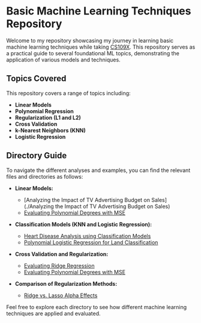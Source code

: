 # Basic Machine Learning Techniques Repository

Welcome to my repository showcasing my journey in learning basic machine learning techniques while taking [CS109X](https://courses.edx.org/courses/course-v1:HarvardX+CS109x+1T2022/6cb10b8ef27e486e89f823d877e13240/). This repository serves as a practical guide to several foundational ML topics, demonstrating the application of various models and techniques.

## Topics Covered

This repository covers a range of topics including:

- **Linear Models**
- **Polynomial Regression**
- **Regularization (L1 and L2)**
- **Cross Validation**
- **k-Nearest Neighbors (KNN)**
- **Logistic Regression**

## Directory Guide

To navigate the different analyses and examples, you can find the relevant files and directories as follows:

- **Linear Models:**
  - [Analyzing the Impact of TV Advertising Budget on Sales](./Analyzing the Impact of TV Advertising Budget on Sales) 
  - [Evaluating Polynomial Degrees with MSE](./linear_models/evaluating_polynomial_degrees)

- **Classification Models (KNN and Logistic Regression):**
  - [Heart Disease Analysis using Classification Models](./classification/heart_disease_analysis)
  - [Polynomial Logistic Regression for Land Classification](./classification/polynomial_logistic_regression)

- **Cross Validation and Regularization:**
  - [Evaluating Ridge Regression](./regularization/evaluating_ridge_regression)
  - [Evaluating Polynomial Degrees with MSE](./regularization/evaluating_polynomial_degrees)

- **Comparison of Regularization Methods:**
  - [Ridge vs. Lasso Alpha Effects](./regularization/ridge_vs_lasso_alpha_effects)

Feel free to explore each directory to see how different machine learning techniques are applied and evaluated.
